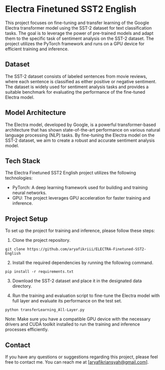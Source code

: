 # Electra Finetuned SST2 English

This project focuses on fine-tuning and transfer learning of the Google Electra transformer model using the SST-2 dataset for text classification tasks. The goal is to leverage the power of pre-trained models and adapt them to the specific task of sentiment analysis on the SST-2 dataset. The project utilizes the PyTorch framework and runs on a GPU device for efficient training and inference.

## Dataset

The SST-2 dataset consists of labeled sentences from movie reviews, where each sentence is classified as either positive or negative sentiment. The dataset is widely used for sentiment analysis tasks and provides a suitable benchmark for evaluating the performance of the fine-tuned Electra model.

## Model Architecture

The Electra model, developed by Google, is a powerful transformer-based architecture that has shown state-of-the-art performance on various natural language processing (NLP) tasks. By fine-tuning the Electra model on the SST-2 dataset, we aim to create a robust and accurate sentiment analysis model.

## Tech Stack

The Electra Finetuned SST2 English project utilizes the following technologies:

- PyTorch: A deep learning framework used for building and training neural networks.
- GPU: The project leverages GPU acceleration for faster training and inference.

## Project Setup

To set up the project for training and inference, please follow these steps:

1. Clone the project repository.

```
git clone https://github.com/aryafikriii/ELECTRA-Finetuned-SST2-English
```

2. Install the required dependencies by running the following command.

```
pip install -r requirements.txt
```

3. Download the SST-2 dataset and place it in the designated data directory.

4. Run the training and evaluation script to fine-tune the Electra model with full layer and evaluate its performance on the test set.

```
python transferLearning_All-Layer.py
```

Note: Make sure you have a compatible GPU device with the necessary drivers and CUDA toolkit installed to run the training and inference processes efficiently.

## Contact

If you have any questions or suggestions regarding this project, please feel free to contact me. You can reach me at [aryafikriansyah@gmail.com].
